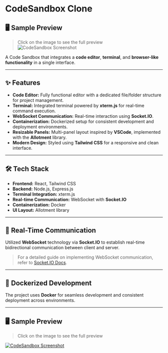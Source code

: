 # CodeSandbox Clone   

## 🖥️ Sample Preview  
> Click on the image to see the full preview  
![CodeSandbox Screenshot]([./CodeSandbox.png](https://github.com/JunedDeshmukh/CodeSandbox_clone/blob/1f2bd3dffc3e595c403cce8d6bb32823db046dbf/frontend/public/CodeSandbox.png))

A Code Sandbox that integrates a **code editor**, **terminal**, and **browser-like functionality** in a single interface.  

---

## ✨ Features  
- **Code Editor:** Fully functional editor with a dedicated file/folder structure for project management.  
- **Terminal:** Integrated terminal powered by **xterm.js** for real-time command execution.  
- **WebSocket Communication:** Real-time interaction using **Socket.IO**.  
- **Containerization:** Dockerized setup for consistent development and deployment environments.  
- **Resizable Panels:** Multi-panel layout inspired by **VSCode**, implemented with the **Allotment** library.  
- **Modern Design:** Styled using **Tailwind CSS** for a responsive and clean interface.  

---

## 🛠️ Tech Stack  
- **Frontend:** React, Tailwind CSS  
- **Backend:** Node.js, Express.js  
- **Terminal Integration:** xterm.js  
- **Real-time Communication:** WebSocket with **Socket.IO**  
- **Containerization:** Docker  
- **UI Layout:** Allotment library  

---

## 📡 Real-Time Communication  
Utilized **WebSocket** technology via **Socket.IO** to establish real-time bidirectional communication between client and server.  
> For a detailed guide on implementing WebSocket communication, refer to [Socket.IO Docs](https://socket.io/docs/v4).  

---

## 🐳 Dockerized Development  
The project uses **Docker** for seamless development and consistent deployment across environments.  

---

## 🖥️ Sample Preview  
> Click on the image to see the full preview  

[![CodeSandbox Screenshot](./CodeSandbox.png)](./CodeSandbox.png)  
